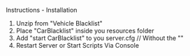 Instructions - Installation
1. Unzip from "Vehicle Blacklist"
2. Place "CarBlacklist" inside you resources folder
3. Add "start CarBlacklist" to you server.cfg // Without the ""
4. Restart Server or Start Scripts Via Console
